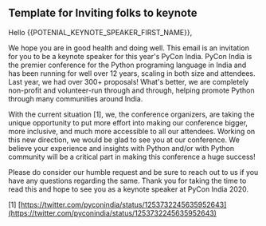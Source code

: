 ## Template for Inviting folks to keynote

Hello {{POTENIAL_KEYNOTE_SPEAKER_FIRST_NAME}},

We hope you are in good health and doing well. This email is an invitation for you to be a keynote speaker for this year's PyCon India. PyCon India is the premier conference for the Python programing language in India and has been running for well over 12 years, scaling in both size and attendees. Last year, we had over 300+ proposals! What's better, we are completely non-profit and volunteer-run through and through, helping promote Python through many communities around India. 

With the current situation [1], we, the conference organizers, are taking the unique opportunity to put more effort into making our conference bigger, more inclusive, and much more accessible to all our attendees. Working on this new direction, we would be glad to see you at our conference. We believe your experience and insights with Python and/or with Python community will be a critical part in making this conference a huge success! 

Please do consider our humble request and be sure to reach out to us if you have any questions regarding the same. Thank you for taking the time to read this and hope to see you as a keynote speaker at PyCon India 2020.

[1] [https://twitter.com/pyconindia/status/1253732245635952643](https://twitter.com/pyconindia/status/1253732245635952643)
